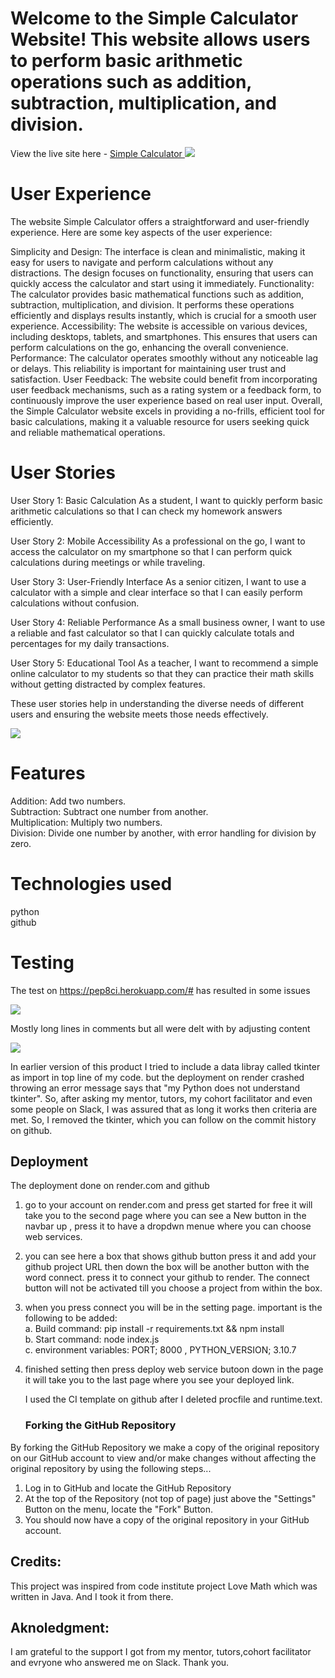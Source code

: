 
# Welcome to the Simple Calculator Website! This website allows users to perform basic arithmetic operations such as addition, subtraction, multiplication, and division.

View the live site here - <a href="https://simple-calculator-bj6j.onrender.com" target="_blank"> Simple Calculator </a>
![](media/mockup.PNG)

# User Experience
The website Simple Calculator offers a straightforward and user-friendly experience. Here are some key aspects of the user experience:

Simplicity and Design: The interface is clean and minimalistic, making it easy for users to navigate and perform calculations without any distractions. The design focuses on functionality, ensuring that users can quickly access the calculator and start using it immediately.
Functionality: The calculator provides basic mathematical functions such as addition, subtraction, multiplication, and division. It performs these operations efficiently and displays results instantly, which is crucial for a smooth user experience.
Accessibility: The website is accessible on various devices, including desktops, tablets, and smartphones. This ensures that users can perform calculations on the go, enhancing the overall convenience.
Performance: The calculator operates smoothly without any noticeable lag or delays. This reliability is important for maintaining user trust and satisfaction.
User Feedback: The website could benefit from incorporating user feedback mechanisms, such as a rating system or a feedback form, to continuously improve the user experience based on real user input.
Overall, the Simple Calculator website excels in providing a no-frills, efficient tool for basic calculations, making it a valuable resource for users seeking quick and reliable mathematical operations.

# User Stories
User Story 1: Basic Calculation
As a student, I want to quickly perform basic arithmetic calculations so that I can check my homework answers efficiently.

User Story 2: Mobile Accessibility
As a professional on the go, I want to access the calculator on my smartphone so that I can perform quick calculations during meetings or while traveling.

User Story 3: User-Friendly Interface
As a senior citizen, I want to use a calculator with a simple and clear interface so that I can easily perform calculations without confusion.

User Story 4: Reliable Performance
As a small business owner, I want to use a reliable and fast calculator so that I can quickly calculate totals and percentages for my daily transactions.

User Story 5: Educational Tool
As a teacher, I want to recommend a simple online calculator to my students so that they can practice their math skills without getting distracted by complex features.

These user stories help in understanding the diverse needs of different users and ensuring the website meets those needs effectively.

![](media/mainpage.PNG)

# Features
Addition: Add two numbers.<br>
Subtraction: Subtract one number from another.<br>
Multiplication: Multiply two numbers.<br>
Division: Divide one number by another, with error handling for division by zero.

# Technologies used

python<br>
github<br>

# Testing

The test on https://pep8ci.herokuapp.com/# has resulted in some issues

![](media/test_error.PNG)

Mostly long lines in comments but all were delt with by adjusting content

![](media/after_test.PNG)

In earlier version of this product I tried to include a data libray called tkinter as import in top line of my code. but the deployment on render crashed throwing an error message says that "my Python does not understand tkinter". So, after asking my mentor, tutors, my cohort facilitator and even some people on Slack, I was assured that as long it works then criteria are met. So, I removed the tkinter, which you can follow on the commit history on github.

## Deployment

The deployment done on render.com and github

1. go to your account on render.com and press get started for free it will take you to the second page where you can see a New button in the navbar up , press it to have a dropdwn menue where you can choose web services.
2. you can see here a box that shows github button press it and add your github project URL then down the box will be another button with the word connect. press it to connect your github to render. The connect button will not be activated till you choose a project from within the box.
3. when you press connect you will be in the setting page. important is the following to be added:
   <br>a. Build command: pip install -r requirements.txt && npm install
   <br>b. Start command: node index.js
   <br>c. environment variables: PORT; 8000 , 
                             PYTHON_VERSION; 3.10.7
4. finished setting then press deploy web service butoon down in the page it will take you to the last page where you see your deployed link.

   I used the CI template on github after I deleted procfile and runtime.text.

   ### Forking the GitHub Repository

By forking the GitHub Repository we make a copy of the original repository on our GitHub account to view and/or make changes without affecting the original repository by using the following steps...

1. Log in to GitHub and locate the GitHub Repository
2. At the top of the Repository (not top of page) just above the "Settings" Button on the menu, locate the "Fork" Button.
3. You should now have a copy of the original repository in your GitHub account.



## Credits: 

This project was inspired from code institute project Love Math which was written in Java. And I took it from there.

## Aknoledgment:

I am grateful to the support I got from my mentor, tutors,cohort facilitator and evryone who answered me on Slack. Thank you.
